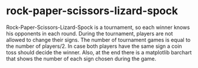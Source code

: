 # rock-paper-scissors-lizard-spock
Rock-Paper-Scissors-Lizard-Spock is a tournament, so each winner knows his opponents in each round. During the tournament, players are not allowed to change their signs. The number of tournament games is equal to the number of players/2. In case both players have the same sign a coin toss should decide the winner.  Also, at the end there is a matplotlib barchart that shows the number of each sign chosen during the game.
